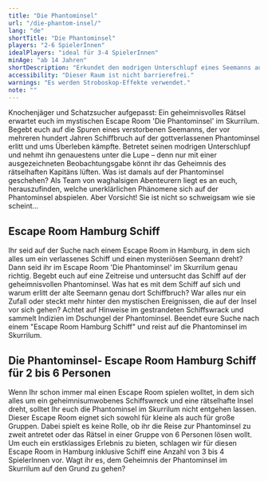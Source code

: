 ```yaml
---
title: "Die Phantominsel"
url: "/die-phantom-insel/"
lang: "de"
shortTitle: "Die Phantominsel"
players: "2-6 SpielerInnen"
idealPlayers: "ideal für 3-4 SpielerInnen"
minAge: "ab 14 Jahren"
shortDescription: "Erkundet den modrigen Unterschlupf eines Seemanns auf einer rätselhaften Insel."
accessibility: "Dieser Raum ist nicht barrierefrei."
warnings: "Es werden Stroboskop-Effekte verwendet."
note: ""
---
```


Knochenjäger und Schatzsucher aufgepasst: Ein geheimnisvolles Rätsel erwartet euch im mystischen Escape Room 'Die Phantominsel' im Skurrilum. Begebt euch auf die Spuren eines verstorbenen Seemanns, der vor mehreren hundert Jahren Schiffbruch auf der gottverlassenen Phantominsel erlitt und ums Überleben kämpfte. Betretet seinen modrigen Unterschlupf und nehmt ihn genauestens unter die Lupe – denn nur mit einer ausgezeichneten Beobachtungsgabe könnt ihr das Geheimnis des rätselhaften Kapitäns lüften. Was ist damals auf der Phantominsel geschehen? Als Team von waghalsigen Abenteurern liegt es an euch, herauszufinden, welche unerklärlichen Phänomene sich auf der Phantominsel abspielen. Aber Vorsicht! Sie ist nicht so schweigsam wie sie scheint…

## Escape Room Hamburg Schiff

Ihr seid auf der Suche nach einem Escape Room in Hamburg, in dem sich alles um ein verlassenes Schiff und einen mysteriösen Seemann dreht? Dann seid ihr im Escape Room 'Die Phantominsel' im Skurrilum genau richtig. Begebt euch auf eine Zeitreise und untersucht das Schiff auf der geheimnisvollen Phantominsel. Was hat es mit dem Schiff auf sich und warum erlitt der alte Seemann genau dort Schiffbruch? War alles nur ein Zufall oder steckt mehr hinter den mystischen Ereignissen, die auf der Insel vor sich gehen? Achtet auf Hinweise im gestrandeten Schiffswrack und sammelt Indizien im Dschungel der Phantominsel. Beendet eure Suche nach einem "Escape Room Hamburg Schiff" und reist auf die Phantominsel im Skurrilum.


## Die Phantominsel- Escape Room Hamburg Schiff für 2 bis 6 Personen

Wenn Ihr schon immer mal einen Escape Room spielen wolltet, in dem sich alles um ein geheimnisumwobenes Schiffswreck und eine rätselhafte Insel dreht, solltet Ihr euch die Phantominsel im Skurrilum nicht entgehen lassen. Dieser Escape Room eignet sich sowohl für kleine als auch für große Gruppen. Dabei spielt es keine Rolle, ob ihr die Reise zur Phantominsel zu zweit antretet oder das Rätsel in einer Gruppe von 6 Personen lösen wollt. Um euch ein erstklassiges Erlebnis zu bieten, schlagen wir für diesen Escape Room in Hamburg inklusive Schiff eine Anzahl von 3 bis 4 SpielerInnen vor. Wagt ihr es, dem Geheimnis der Phantominsel im Skurrilum auf den Grund zu gehen?

